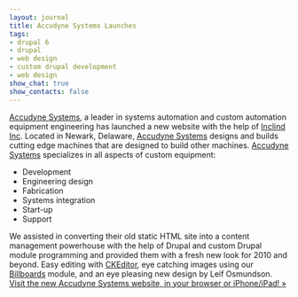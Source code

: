 ```yaml
---
layout: journal
title: Accudyne Systems Launches
tags: 
- drupal 6
- drupal
- web design
- custom drupal development
- web design
show_chat: true
show_contacts: false
---
```


<a href="http://www.accudyne.com" target="_blank">Accudyne Systems</a>, a leader in systems automation and custom automation equipment engineering has launched a new website with the help of <a href="http://www.inclind.com" target="_blank">Inclind Inc</a>. Located in Newark, Delaware, <a href="http://www.accudyne.com" target="_blank">Accudyne Systems</a> designs and builds cutting edge machines that are designed to build other machines.   <a href="http://www.accudyne.com" target="_blank">Accudyne Systems</a> specializes in all aspects of custom equipment: <ul>
<li> Development</li> <li> Engineering design</li> <li> Fabrication</li> <li> Systems integration</li> <li> Start-up</li> <li> Support</li>
</ul>  We assisted in converting their old static HTML site into a content management powerhouse with the help of Drupal and custom Drupal module programming and provided them with a fresh new look for 2010 and beyond. Easy editing with <a href="http://www.ckeditor.com" target="_blank">CKEditor</a>, eye catching images using our <a href="http://www.delawarewebdesigner.com/web-applications/billboard-management-now-available.htm">Billboards</a> module, and an eye pleasing new design by Leif Osmundson. <a href="http://www.accudyne.com" target="_blank">Visit the new Accudyne Systems website, in your browser or iPhone/iPad! »</a>